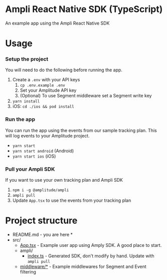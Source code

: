 # Ampli React Native SDK (TypeScript)
An example app using the Ampli React Native SDK

# Usage

### Setup the project
You will need to do the following before running the app.
1. Create a `.env` with your API keys
    1. `cp .env.example .env`
    2. Set your Amplitude API key
    3. (Optional) To use Segment middleware set a Segment write key
2. `yarn install`
3. iOS: `cd ./ios && pod install`

### Run the app
You can run the app using the events from our sample tracking plan.
This will log events to your Amplitude project.
* `yarn start`
* `yarn start android` (Android)
* `yarn start ios` (iOS)

### Pull your Ampli SDK
If you want to use your own tracking plan and Ampli SDK
1. `npm i -g @amplitude/ampli`
2. `ampli pull`
3. Update `App.tsx` to use the events from your tracking plan

# Project structure
* README.md - you are here *
* src/
    * [App.tsx](App.tsx) - Example user app using Amply SDK. A good place to start.
    * ampli/
        * [index.ts](ampli/index.ts) - Generated SDK, don't modify by hand. Update with `ampli pull`
    * [middleware/*](middleware) - Example middlewares for Segment and Event filtering
